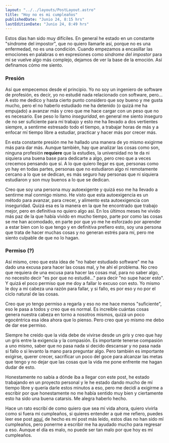 ```yaml
---
layout: "../../layouts/PostLayout.astro"
title: "Hoy no es mi cumpleaños"
publishedDate: "Junio 24, 8:15 hrs"
lastEditionDate: "Junio 24, 8:49 hrs"
---
```


Estos días han sido muy difíciles. En general he estado en un constante "síndrome del impostor", que no quiero llamarle así, porque no es una enfermedad, no es una condición. Cuando empezamos a encasillar las emociones en palabras o en expresiones como _síndrome del impostor_ para mí se vuelve algo más complejo, dejamos de ver la base de la emoción. Así definamos cómo me siento.

### Presión

Así que empecemos desde el principio. Yo no soy un ingeniero de software de profesión, es decir, yo no estudié nada relacionado con software, pero... A esto me dedico y hasta cierto punto considero que soy bueno y me gusta mucho, pero el no haberlo estudiado me ha detenido (o quizá me ha empujado) a avanzar más y creo que me hace cargar con un peso que no es necesario. Ese peso lo llamo _inseguridad_, en general me siento inseguro de no ser suficiente para mí trabajo y esto me ha llevado a dos vertientes siempre, a sentirme estresado todo el tiempo, a trabajar horas de más y a enfocar mí tiempo libre a estudiar, practicar y hacer más por crecer más.

En esta constante presión me he hallado una manera de yo mismo exigirme más para dar más. Aunque también, hay que analizar las cosas como son, ninguna profesión **requiere** que la estudies, la universidad no te da ni siquiera una buena base para dedicarte a algo, pero creo que a veces crecemos pensando que sí. A lo que quiero llegar es que, personas como yo hay en todas partes, personas que no estudiaron algo ni remotamente cercano a lo que se dedican, es más seguro hay personas que ni siquiera estudiaron y son muy buenos a lo que se dedican.

Creo que soy una persona muy autoexigente y quizá eso me ha llevado a sentirme mal conmigo mismo. He visto que esta autoexigencia es un método para avanzar, para crecer, y alimento esta autoexigencia con inseguridad. Quizá esa es la manera en la que he encontrado que trabajo mejor, pero en definitiva no quiero algo así. En los últimos meses he vivido más paz de la que había vivido en mucho tiempo, parte por como las cosas se me han acomodado, en parte por que yo me he esforzado por aprender a estar bien con lo que tengo y en definitiva prefiero esto, soy una persona que trata de hacer muchas cosas y no generan estrés para mí, pero me siento culpable de que no lo hagan.

### Permiso (?)

Así mismo, creo que esta idea de "no haber estudiado software" me ha dado una excusa para hacer las cosas mal, y he ahí el problema. No creo que requiera de una excusa para hacer las cosas mal, para no saber algo, no necesito decir "es por que no estudié..." para decir "no supe hacer esto". Y quizá el poco permiso que me doy a fallar lo excuso con esto. Yo mismo le doy a mí cabeza una razón para fallar, y si fallo, es por eso y no por el ciclo natural de las cosas.

Creo que yo tengo permiso a regarla y eso no me hace menos "suficiente", eso le pasa a todos y creo que es normal. Es increíble cuántas cosas genera nuestra cabeza en torno a nosotros mismos, quizá un poco egocéntrica esa idea ahora que lo pienso. Pero creo que yo mismo me debo de dar ese permiso.

Siempre he creído que la vida debe de vivirse desde un _gris_ y creo que hay un gris entre la exigencia y la compasión. Es importante tenerse compasión a uno mismo, saber que no pasa nada si decido descansar y no pasa nada si fallo o si levanto la mano para preguntar algo. Pero también es importante exigirse, querer crecer, sacrificar un poco del goce para alcanzar las metas que tengo y no dejar que las cosas que la vida me pone enfrente me hagan dudar de esto.

Honestamente no sabía a dónde iba a llegar con este post, he estado trabajando en un proyecto personal y le he estado dando mucho de mí tiempo libre y quería darle estos minutos a eso, pero me decidí a exigirme a escribir por que honestamente no me había sentido muy bien y ciertamente esto ha sido una buena catarsis. Me alegra haberlo hecho.

Hace un rato escribí de como quiero que sea mí vida ahora, quiero vivirla como si fuera mi cumpleaños, si quieres entender a qué me refiero, puedes leer ese post [aquí](/posts/4), de hecho es mí post más leído, estos días no han sido mí cumpleaños, pero ponerme a escribir me ha ayudado mucho para regresar a eso. Aunque el día es malo, no puede ser tan malo por que hoy es mí cumpleaños.
